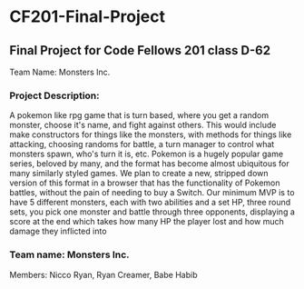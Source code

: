 # CF201-Final-Project

## Final Project for Code Fellows 201 class D-62

Team Name: Monsters Inc.

### Project Description:

  A pokemon like rpg game that is turn based, where you get a random monster, choose it's name, and fight against others. This would include make constructors for things like the monsters, with methods for things like attacking, choosing randoms for battle, a turn manager to control what monsters spawn, who's turn it is, etc. Pokemon is a hugely popular game series, beloved by many, and the format has become almost ubiquitous for many similarly styled games. We plan to create a new, stripped down version of this format in a browser that has the functionality of Pokemon battles, without the pain of needing to buy a Switch. Our minimum MVP is to have 5 different monsters, each with two abilities and a set HP, three round sets, you pick one monster and battle through three opponents, displaying a score at the end which takes how many HP the player lost and how much damage they inflicted into 

### Team name: Monsters Inc.
Members: Nicco Ryan, Ryan Creamer, Babe Habib
